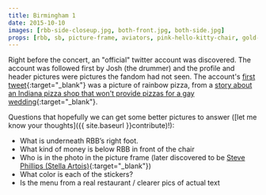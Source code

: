 ```yaml
---
title: Birmingham 1
date: 2015-10-10
images: [rbb-side-closeup.jpg, both-front.jpg, both-side.jpg]
props: [rbb, sb, picture-frame, aviators, pink-hello-kitty-chair, gold-crown, pink-sneakers, studded-black-choker, lunch-menu, money, picture-frame, us-marine-corps-costume, white-shirt, steve-phillips]
---
```

Right before the concert, an "official" twitter account was discovered. The account was followed first by Josh (the drummer) and the profile and header pictures were pictures the fandom had not seen. The account's [first tweet](https://twitter.com/Rbbsbbofficial/status/652891111455870976){:target="_blank"} was a picture of rainbow pizza, from a [story about an Indiana pizza shop that won't provide pizzas for a gay wedding](http://www.thegatewaypundit.com/2015/04/indiana-pizza-joint-says-they-wont-cater-to-gay-weddings-internet-explodes/){:target="_blank"}.

Questions that hopefully we can get some better pictures to answer ([let me know your thoughts]({{ site.baseurl }}contribute)!):

- What is underneath RBB’s right foot.
- What kind of money is below RBB in front of the chair
- Who is in the photo in the picture frame (later discovered to be [Steve Phillips (Stella Artois)]({{site.baseurl}}props/steve-phillips){:target="_blank"})
- What color is each of the stickers?
- Is the menu from a real restaurant / clearer pics of actual text
